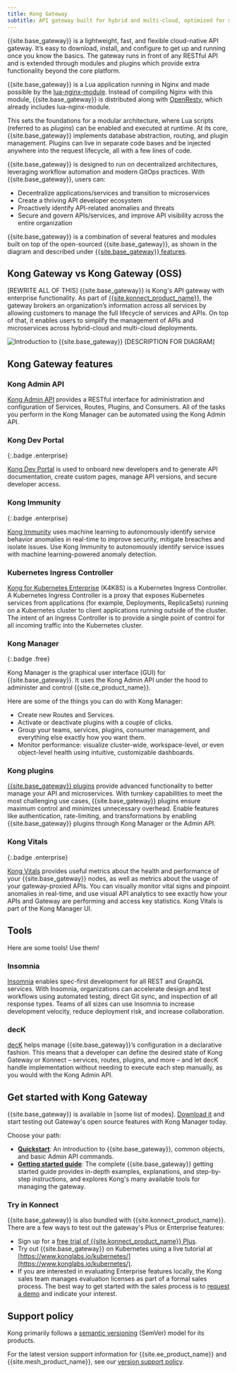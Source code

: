 ```yaml
---
title: Kong Gateway
subtitle: API gateway built for hybrid and multi-cloud, optimized for microservices and distributed architectures
---
```


{{site.base_gateway}} is a lightweight, fast, and flexible cloud-native API gateway. It’s easy to download, install, and configure to get up and running once you know the basics. The gateway runs in front of any RESTful API and is extended through modules and plugins which provide extra functionality beyond the core platform.

{{site.base_gateway}} is a Lua application running in Nginx and made possible by the [lua-nginx-module](https://github.com/openresty/lua-nginx-module). Instead of compiling Nginx with this module, {{site.base_gateway}} is distributed along with [OpenResty](https://openresty.org/), which already includes lua-nginx-module.
<!-- OpenResty is *not* a fork of Nginx, but a bundle of modules extending its capabilities. -->

This sets the foundations for a modular architecture, where Lua scripts (referred to as *plugins*) can be enabled and executed at runtime. At its core, {{site.base_gateway}} implements database abstraction, routing, and plugin management. Plugins can live in separate code bases and be injected anywhere into the request lifecycle, all with a few lines of code.

{{site.base_gateway}} is designed to run on decentralized architectures, leveraging workflow automation and modern GitOps practices. With {{site.base_gateway}}, users can:

* Decentralize applications/services and transition to microservices
* Create a thriving API developer ecosystem
* Proactively identify API-related anomalies and threats
* Secure and govern APIs/services, and improve API visibility across the entire organization

{{site.base_gateway}} is a combination of several features and modules built on top of the open-sourced {{site.base_gateway}}, as shown in the diagram and described under [{{site.base_gateway}} features](#kong-gateway-enterprise-features).


## Kong Gateway vs Kong Gateway (OSS)

[REWRITE ALL OF THIS]
{{site.base_gateway}} is Kong's API gateway with enterprise functionality. As part of [{{site.konnect_product_name}}](/konnect/), the gateway brokers an organization’s information across all services by allowing customers to manage the full lifecycle of services and APIs. On top of that, it enables users to simplify the management of APIs and microservices across hybrid-cloud and multi-cloud deployments.

![Introduction to {{site.base_gateway}}](/assets/images/docs/ee/introduction.png)
[DESCRIPTION FOR DIAGRAM]

## Kong Gateway features

### Kong Admin API

[Kong Admin API](/link) provides a RESTful interface for administration and configuration of Services, Routes, Plugins, and Consumers. All of the tasks you perform in the Kong Manager can be automated using the Kong Admin API.

### Kong Dev Portal
{:.badge .enterprise}

[Kong Dev Portal](/link) is used to onboard new developers and to generate API documentation, create custom pages, manage API versions, and secure developer access.

### Kong Immunity
{:.badge .enterprise}

[Kong Immunity](/link) uses machine learning to autonomously identify service behavior anomalies in real-time to improve security, mitigate breaches and isolate issues. Use Kong Immunity to autonomously identify service issues with machine learning-powered anomaly detection.

### Kubernetes Ingress Controller

[Kong for Kubernetes Enterprise](/link) (K4K8S) is a Kubernetes Ingress Controller. A Kubernetes Ingress Controller is a proxy that exposes Kubernetes services from applications (for example, Deployments, ReplicaSets) running on a Kubernetes cluster to client applications running outside of the cluster. The intent of an Ingress Controller is to provide a single point of control for all incoming traffic into the Kubernetes cluster.

### Kong Manager
{:.badge .free}

Kong Manager is the graphical user interface (GUI) for {{site.base_gateway}}. It uses the Kong Admin API under the hood to administer and control {{site.ce_product_name}}.

Here are some of the things you can do with Kong Manager:

* Create new Routes and Services.
* Activate or deactivate plugins with a couple of clicks.
* Group your teams, services, plugins, consumer management, and everything else exactly how you want them.
* Monitor performance: visualize cluster-wide, workspace-level, or even object-level health using intuitive, customizable dashboards.

### Kong plugins

[{{site.base_gateway}} plugins](/link) provide advanced functionality to better manage your API and microservices. With turnkey capabilities to meet the most challenging use cases, {{site.base_gateway}} plugins ensure maximum control and minimizes unnecessary overhead. Enable features like authentication, rate-limiting, and transformations by enabling {{site.base_gateway}} plugins through Kong Manager or the Admin API.

### Kong Vitals
{:.badge .enterprise}

[Kong Vitals](/link) provides useful metrics about the health and performance of your {{site.base_gateway}} nodes, as well as metrics about the usage of your gateway-proxied APIs. You can visually monitor vital signs and pinpoint anomalies in real-time, and use visual API analytics to see exactly how your APIs and Gateway are performing and access key statistics. Kong Vitals is part of the Kong Manager UI.

## Tools
Here are some tools! Use them!

### Insomnia

[Insomnia](/link) enables spec-first development for all REST and GraphQL services. With Insomnia, organizations can accelerate design and test workflows using automated testing, direct Git sync, and inspection of all response types. Teams of all sizes can use Insomnia to increase development velocity, reduce deployment risk, and increase collaboration.

### decK
[decK](/link) helps manage {{site.base_gateway}}’s configuration in a declarative fashion.
This means that a developer can define the desired state of Kong Gateway or
Konnect &ndash; services, routes, plugins, and more &ndash; and let decK handle
implementation without needing to execute each step manually, as you would with
the Kong Admin API.


## Get started with Kong Gateway

{{site.base_gateway}} is available in [some list of modes].
[Download it](/enterprise/{{page.kong_version}}/deployment/installation/overview)
and start testing out Gateway's open source features with Kong Manager today.

Choose your path:
* **[Quickstart][quickstart]**: An introduction to
{{site.base_gateway}}, common objects, and basic Admin API commands.
* **[Getting started guide][getting-started]**: The complete {{site.base_gateway}}
getting started guide provides in-depth examples, explanations, and step-by-step
instructions, and explores Kong's many available tools for managing the gateway.

### Try in Konnect

{{site.base_gateway}} is also bundled with {{site.konnect_product_name}}.
There are a few ways to test out the gateway's Plus or Enterprise features:

* Sign up for a [free trial of {{site.konnect_product_name}} Plus](https://konnect.konghq.com/register).
* Try out {{site.base_gateway}} on Kubernetes using a live tutorial at
[https://www.konglabs.io/kubernetes/](https://www.konglabs.io/kubernetes/).
* If you are interested in evaluating Enterprise features locally, the
Kong sales team manages evaluation licenses as part of a formal sales process.
The best way to get started with the sales process is to
[request a demo](https://konghq.com/get-started/#request-demo) and indicate
your interest.

[quickstart]: /gateway-oss/{{page.kong_version}}/getting-started/quickstart
[configuring-a-service]: /gateway-oss/{{page.kong_version}}/getting-started/configuring-a-service
[enabling-plugins]: /gateway-oss/{{page.kong_version}}/getting-started/enabling-plugins
[getting-started]: /getting-started-guide/latest/overview

## Support policy
Kong primarily follows a [semantic versioning](https://semver.org/) (SemVer)
model for its products. 

For the latest version support information for  {{site.ee_product_name}} and
{{site.mesh_product_name}}, see our [version support policy](/konnect-platform/support-policy).
